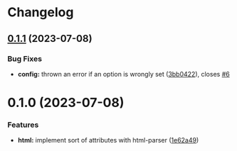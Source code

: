 # Changelog

## [0.1.1](https://github.com/heap-code/eslint-plugin-sort-attribute-content/compare/v0.1.0...v0.1.1) (2023-07-08)


### Bug Fixes

* **config:** thrown an error if an option is wrongly set ([3bb0422](https://github.com/heap-code/eslint-plugin-sort-attribute-content/commit/3bb0422b6c0d1192ba549ccf9709b0c425a3e747)), closes [#6](https://github.com/heap-code/eslint-plugin-sort-attribute-content/issues/6)

# 0.1.0 (2023-07-08)


### Features

* **html:** implement sort of attributes with html-parser ([1e62a49](https://github.com/heap-code/eslint-plugin-sort-attribute-content/commit/1e62a49f0535b004a31bfb74c49a513032c2118b))
